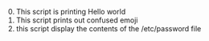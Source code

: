 0. This script is printing Hello world
1. This script prints out confused emoji
2. this script display the contents of the /etc/password file
